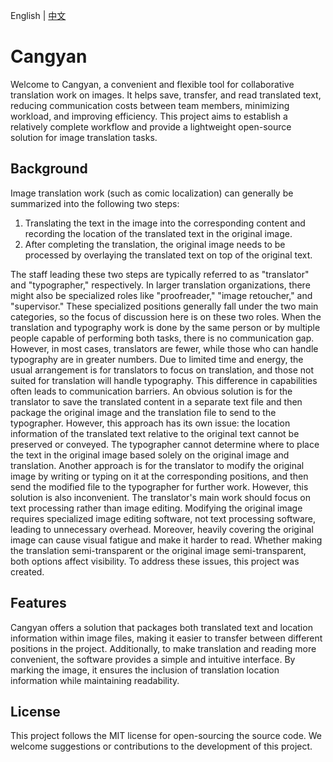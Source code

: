 English | [中文](README_zh.md)

# Cangyan

Welcome to Cangyan, a convenient and flexible tool for collaborative translation work on images. It helps save, transfer, and read translated text, reducing communication costs between team members, minimizing workload, and improving efficiency. This project aims to establish a relatively complete workflow and provide a lightweight open-source solution for image translation tasks.

## Background

Image translation work (such as comic localization) can generally be summarized into the following two steps:

1. Translating the text in the image into the corresponding content and recording the location of the translated text in the original image.
2. After completing the translation, the original image needs to be processed by overlaying the translated text on top of the original text.

The staff leading these two steps are typically referred to as "translator" and "typographer," respectively. In larger translation organizations, there might also be specialized roles like "proofreader," "image retoucher," and "supervisor." These specialized positions generally fall under the two main categories, so the focus of discussion here is on these two roles.
When the translation and typography work is done by the same person or by multiple people capable of performing both tasks, there is no communication gap. However, in most cases, translators are fewer, while those who can handle typography are in greater numbers. Due to limited time and energy, the usual arrangement is for translators to focus on translation, and those not suited for translation will handle typography. This difference in capabilities often leads to communication barriers.
An obvious solution is for the translator to save the translated content in a separate text file and then package the original image and the translation file to send to the typographer. However, this approach has its own issue: the location information of the translated text relative to the original text cannot be preserved or conveyed. The typographer cannot determine where to place the text in the original image based solely on the original image and translation.
Another approach is for the translator to modify the original image by writing or typing on it at the corresponding positions, and then send the modified file to the typographer for further work. However, this solution is also inconvenient. The translator's main work should focus on text processing rather than image editing. Modifying the original image requires specialized image editing software, not text processing software, leading to unnecessary overhead. Moreover, heavily covering the original image can cause visual fatigue and make it harder to read. Whether making the translation semi-transparent or the original image semi-transparent, both options affect visibility.
To address these issues, this project was created.

## Features

Cangyan offers a solution that packages both translated text and location information within image files, making it easier to transfer between different positions in the project. Additionally, to make translation and reading more convenient, the software provides a simple and intuitive interface. By marking the image, it ensures the inclusion of translation location information while maintaining readability.

## License

This project follows the MIT license for open-sourcing the source code. We welcome suggestions or contributions to the development of this project.